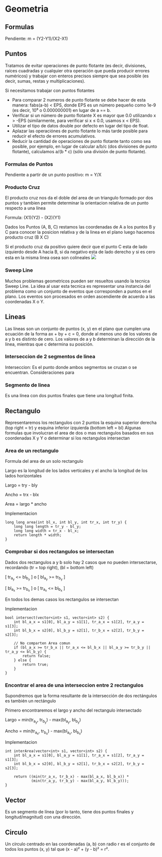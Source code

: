 # Geometria

## Formulas
Pendiente: m = (Y2-Y1)/(X2-X1)

## Puntos
Tratamos de evitar operaciones de punto flotante (es decir, divisiones, raíces cuadradas y cualquier otra operación que pueda producir errores numéricos) y trabajar con enteros precisos siempre que sea posible (es decir, sumas, restas y multiplicaciones).

Si necesitamos trabajar con puntos flotantes
- Para comparar 2 numeros de punto flotante se debe hacer de esta manera: fabs(a-b) < EPS, 
donde EPS es un número pequeño como 1e-9 (es decir, 10⁹ o 0.000000001) en lugar de a == b.
- Verificar si un número de punto flotante X es mayor que 0.0 utilizando x > -EPS (similarmente, para verificar si x ≤ 0.0, usamos x < EPS).
- Utilizar el tipo de datos double por defecto en lugar del tipo de float.
- Aplazar las operaciónes de punto flotante lo más tarde posible para reducir el efecto de errores acumulativos.
- Reducir la cantidad de operaciones de punto flotante tanto como sea posible, por ejemplo, en lugar de calcular a/b/c (dos divisiones de punto flotante), calculamos a/(b * c) (sólo una división de punto flotante).

### Formulas de Puntos
Pendiente a partir de un punto positivo: m = Y/X 

### Producto Cruz
El producto cruz nos da el doble del area de un triangulo formado por dos puntos y tambien permite determinar la orientacion relativa de un punto respecto a una línea 

Formula: (X1)(Y2) - (X2)(Y1)

Dados los Puntos (A, B, C) restamos las coordenadas de A a los puntos B y C para conocer la
posicion relativa y de la linea en el plano luego hacemos producto cruz (B X C)

Si el producto cruz da positivo quiere decir que el punto C esta de lado izquierdo desde A hacia B, si da negativo esta de lado derecho y si es cero esta en la misma linea osea son colineales
![](https://github.com/Dusk1706/Estructuras-de-datos-y-Algoritmos/blob/main/Imagenes/OrientacionProductoCruz.png)

### Sweep Line 
Muchos problemas geometricos pueden ser resueltos usando la tecnica Sweep Line. La idea
al usar esta tecnica es representar una instancia del problema como un conjunto de eventos
que corresponden a puntos en el plano.
Los eventos son procesados en orden ascendiente de acuerdo a las coordenadas X o Y.

## Lineas
Las líneas son un conjunto de puntos (x, y) en el plano que cumplen una ecuación de la forma
ax + by + c = 0, donde al menos uno de los valores de a y b es distinto de cero. Los valores de a y b determinan la dirección de la línea, mientras que c determina su posición.

### Interseccion de 2 segmentos de linea
Interseccion: Es el punto donde ambos segmentos se cruzan o se encuentran.
Consideraciones para 

### Segmento de linea
Es una línea con dos puntos finales que tiene una longitud finita.

## Rectangulo
Representaremos los rectangulos con 2 puntos la esquina superior derecha (top right = tr) 
y esquina inferior izquierda (bottom left = bl) 
Algunas formulas que involucran el area de dos o mas rectangulos basados en sus coordenadas
X y Y o determinar si los rectangulos intersectan

### Area de un rectangulo
Formula del area de un solo rectangulo

Largo es la longitud de los lados verticales y el ancho la longitud de los lados horizontales

Largo = try - bly

Ancho = trx - blx

Area = largo * ancho

Implementacion 
```
long long area(int bl_x, int bl_y, int tr_x, int tr_y) {
	long long length = tr_y - bl_y;
	long long width = tr_x - bl_x;
	return length * width;
}
```
### Comprobar si dos rectangulos se intersectan
Dados dos rectangulos a y b solo hay 2 casos que no pueden intersectarse, recordando (tr = top right), (bl = bottom left) 

[ tr<sub>a<sub>y</sub></sub> <= bl<sub>b<sub>y</sub></sub> ] o [ bl<sub>a<sub>y</sub></sub> >= tr<sub>b<sub>y</sub></sub> ]

[ bl<sub>a<sub>x</sub></sub> >= tr<sub>b<sub>x</sub></sub> ] o [ tr<sub>a<sub>x</sub></sub> <= bl<sub>b<sub>x</sub></sub> ]

En todos los demas casos los rectangulos se intersectan

Implementacion
```
bool intersect(vector<int> s1, vector<int> s2) {
	int bl_a_x = s1[0], bl_a_y = s1[1], tr_a_x = s1[2], tr_a_y = s1[3];
	int bl_b_x = s2[0], bl_b_y = s2[1], tr_b_x = s2[2], tr_b_y = s2[3];

	// No comparten Area comun
	if (bl_a_x >= tr_b_x || tr_a_x <= bl_b_x || bl_a_y >= tr_b_y || tr_a_y <= bl_b_y) {
		return false;
	} else {
		return true;
	}
}
```

### Encontrar el area de una interseccion entre 2 rectangulos
Supondremos que la forma resultante de la intersección de dos rectángulos es también un rectángulo

Primero encontraremos el largo y ancho del rectangulo intersectado 

Largo = min(tr<sub>a<sub>y</sub></sub>, tr<sub>b<sub>y</sub></sub>) - max(bl<sub>a<sub>y</sub></sub>, bl<sub>b<sub>y</sub></sub>)

Ancho = min(tr<sub>a<sub>x</sub></sub>, tr<sub>b<sub>x</sub></sub>) - max(bl<sub>a<sub>x</sub></sub>, bl<sub>b<sub>x</sub></sub>)

Implementacion
```
int interArea(vector<int> s1, vector<int> s2) {
	int bl_a_x = s1[0], bl_a_y = s1[1], tr_a_x = s1[2], tr_a_y = s1[3];
	int bl_b_x = s2[0], bl_b_y = s2[1], tr_b_x = s2[2], tr_b_y = s2[3];

	return ((min(tr_a_x, tr_b_x) - max(bl_a_x, bl_b_x)) *
	        (min(tr_a_y, tr_b_y) - max(bl_a_y, bl_b_y)));
}
```

## Vector
Es un segmento de línea (por lo tanto, tiene dos puntos finales y longitud/magnitud) con una dirección.

## Circulo
Un círculo centrado en las coordenadas (a, b) con radio r es el conjunto de todos los puntos 
(x, y) tal que (x - a)² + (y - b)² = r².
